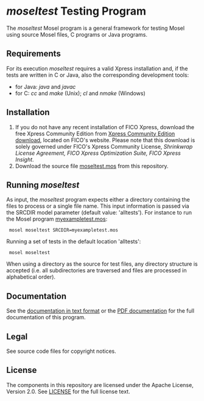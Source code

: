 # *moseltest* Testing Program

The *moseltest* Mosel program is a general framework for testing
Mosel using source Mosel files, C programs or Java programs.

## Requirements
For its execution *moseltest* requires a valid Xpress installation and,
if the tests are written in C or Java, also the corresponding development
tools:
* for Java: *java* and *javac*
* for C: *cc* and *make* (Unix); *cl* and *nmake* (Windows)

## Installation
1. If you do not have any recent installation of FICO Xpress, download the free Xpress Community Edition from [Xpress Community Edition download](http://subscribe.fico.com/xpress-optimization-community-license), located on FICO's website. Please note that this download is solely governed under FICO's Xpress Community License, *Shrinkwrap License Agreement, FICO Xpress Optimization Suite, FICO Xpress Insight*.  
2. Download the source file [moseltest.mos](moseltest.mos) from this repository.

## Running *moseltest*
As input, the *moseltest* program expects either a directory containing the files
to process or a single file name. This input information is passed
via the SRCDIR model parameter (default value: 'alltests').
For instance to run the Mosel program [myexampletest.mos](myexampletest.mos):
```
 mosel moseltest SRCDIR=myexampletest.mos
```
Running a set of tests in the default location 'alltests':
```
 mosel moseltest
```
When using a directory as the source for test files, any
directory structure is accepted (i.e. all subdirectories are traversed
and files are processed in alphabetical order).

## Documentation
See the [documentation in text format](moseltestdoc.txt) or the [PDF documentation](moseltesting.pdf) for the full documentation of this program.

## Legal

See source code files for copyright notices.

## License

The components in this repository are licensed under the Apache License, Version 2.0. See [LICENSE](../LICENSE) for the full license text.


